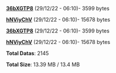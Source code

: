 [**36bXGTP8**](/data/36bXGTP8.txt) (29/12/22 - 06:10)- 3599 bytes

[**hNViyChV**](/data/hNViyChV.txt) (29/12/22 - 06:10)- 15678 bytes

[**36bXGTP8**](/data/36bXGTP8.txt) (29/12/22 - 06:10)- 3599 bytes

[**hNViyChV**](/data/hNViyChV.txt) (29/12/22 - 06:10)- 15678 bytes

**Total Datas**: 2145

**Total Size**: 13.39 MB / 13.4 MB